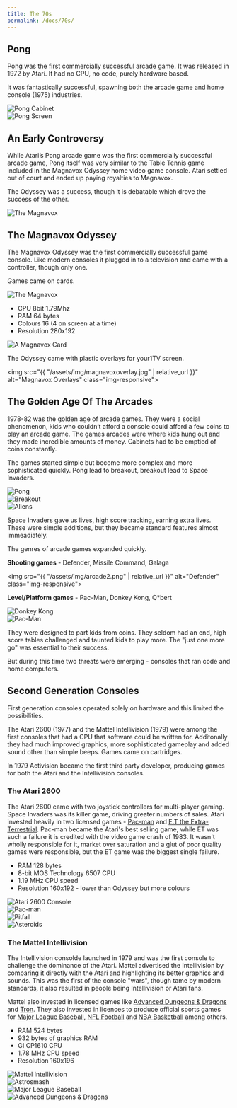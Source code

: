 ```yaml
---
title: The 70s
permalink: /docs/70s/
---
```


## Pong

<div class="row">
    <div class="col-md-6">        
        <p>Pong was the first commercially successful arcade game. It was released in 1972 by Atari. It had no CPU, no code, purely hardware based.  
        </p>
        <p>
        It was fantastically successful, spawning both the arcade game and home console (1975) industries.  
        </p>
        </div>        
        <div class="col-md-6">            
        <img src="{{ "/assets/img/pong.jpg" | relative_url }}" alt="Pong Cabinet" class="img-responsive">
    </div>
</div>
<centre><img src="{{ "/assets/img/pong2.png" | relative_url }}" alt="Pong Screen" class="img-responsive"></centre>  

## An Early Controversy

<div class="row">
    <div class="col-md-6">        
        <p>While Atari’s Pong arcade game was the first commercially successful arcade game, Pong itself was very similar to the Table Tennis game included in the Magnavox Odyssey home video game console. Atari settled out of court and ended up paying royalties to Magnavox.  
        </p>
        <p>
        The Odyssey was a success, though it is debatable which drove the success of the other.
        </p>
    </div>        
     <div class="col-md-6">            
        <img src="{{ "/assets/img/magnavox.jpg" | relative_url }}" alt="The Magnavox" class="img-responsive">
    </div>
</div>

## The Magnavox Odyssey

<div class="row">
    <div class="col-md-6">        
        <p>The Magnavox Odyssey was the first commercially successful game console. Like modern consoles it plugged in to a television and came with a controller, though only one.
        </p>
        <p>
        Games came on cards.
        </p>
        </div>        
        <div class="col-md-6">            
        <img src="{{ "/assets/img/magnavox.jpg" | relative_url }}" alt="The Magnavox" class="img-responsive">
    </div>
</div>

<div class="row">
    <div class="col-md-6">        
        <ul>
        <li>CPU 8bit 1.79Mhz</li>
        <li>RAM 64 bytes</li>
        <li>Colours 16 (4 on screen at a time)</li>
        <li>Resolution 280x192</li>
        </ul>
    </div>
    <div class="col-md-6">            
        <img src="{{ "/assets/img/magnavoxcard.jpg" | relative_url }}" alt="A Magnavox Card" class="img-responsive">
    </div>
</div>

The Odyssey came with plastic overlays for your1TV screen.  

<centre><img src="{{ "/assets/img/magnavoxoverlay.jpg" | relative_url }}" alt="Magnavox Overlays" class="img-responsive"></centre>

## The Golden Age Of The Arcades

1978-82 was the golden age of arcade games. They were a social phenomenon, kids who couldn’t afford a console could afford a few coins to play an arcade game. The games arcades were where kids hung out and they made incredible amounts of money. Cabinets had to be emptied of coins constantly.  

The games started simple but become more complex and more sophisticated quickly. Pong lead to breakout, breakout lead to Space Invaders.  

<div class="row">
    <div class="col-sm-4">        
    <img src="{{ "/assets/img/pong2.png" | relative_url }}" alt="Pong" class="img-responsive">
    </div>        
    <div class="col-sm-4">            
    <img src="{{ "/assets/img/arcade1.png" | relative_url }}" alt="Breakout" class="img-responsive">
    </div>  
    <div class="col-sm-4">            
    <img src="{{ "/assets/img/arcade3.jpg" | relative_url }}" alt="Aliens" class="img-responsive">
    </div>
</div>

Space Invaders gave us lives, high score tracking, earning extra lives. These were simple additions, but they became standard features almost immeadiately.  

The genres of arcade games expanded quickly.  

**Shooting games** - Defender, Missile Command, Galaga  

<centre><img src="{{ "/assets/img/arcade2.png" | relative_url }}" alt="Defender" class="img-responsive"></centre>

**Level/Platform games** - Pac-Man, Donkey Kong, Q*bert  

<div class="row">
    <div class="col-md-6">            
    <img src="{{ "/assets/img/arcade4.jpg" | relative_url }}" alt="Donkey Kong" class="img-responsive">
    </div>
    <div class="col-md-6">            
    <img src="{{ "/assets/img/arcade5.jpg" | relative_url }}" alt="Pac-Man" class="img-responsive">
    </div>
</div>

They were designed to part kids from coins. They seldom had an end, high score tables challenged and taunted kids to play more. The "just one more go" was essential to their success.  

But during this time two threats were emerging - consoles that ran code and home computers.  

## Second Generation Consoles

First generation consoles operated solely on hardware and this limited the possibilities.  

The Atari 2600 (1977) and the Mattel Intellivision (1979) were among the first consoles that had a CPU that software could be written for. Additonally they had much improved graphics, more sophisticated gameplay and added sound other than simple beeps. Games came on cartridges.  

In 1979 Activision became the first third party developer, producing games for both the Atari and the Intellivision consoles.  

### The Atari 2600

The Atari 2600 came with two joystick controllers for multi-player gaming. Space Invaders was its killer game, driving greater numbers of sales. Atari invested heavily in two licensed games - [Pac-man](https://en.wikipedia.org/wiki/Pac-Man_(Atari_2600)) and [E.T the Extra-Terrestrial](https://en.wikipedia.org/wiki/E.T._the_Extra-Terrestrial_(video_game)). Pac-man became the Atari's best selling game, while ET was such a failure it is credited with the video game crash of 1983. It wasn't wholly responsible for it, market over saturation and a glut of poor quality games were responsible, but the ET game was the biggest single failure.  

<div class="row">
    <div class="col-md-6">        
        <ul>
        <li>RAM 128 bytes</li>
        <li>8-bit MOS Technology 6507 CPU</li>
        <li>1.19 MHz CPU speed</li>
        <li>Resolution 160x192 - lower than Odyssey but more colours</li>
        </ul>
    </div>
    <div class="col-md-6">            
        <img src="{{ "/assets/img/atari.jpg" | relative_url }}" alt="Atari 2600 Console" class="img-responsive">
    </div>
</div>


<div class="row">
    <div class="col-sm-4">        
    <img src="{{ "/assets/img/atarig1.png" | relative_url }}" alt="Pac-man" class="img-responsive">
    </div>        
    <div class="col-sm-4">            
    <img src="{{ "/assets/img/atarig2.jpg" | relative_url }}" alt="Pitfall" class="img-responsive">
    </div>
    <div class="col-sm-4">            
    <img src="{{ "/assets/img/atarig3.jpg" | relative_url }}" alt="Asteroids" class="img-responsive">
    </div>
</div>

### The Mattel Intellivision

The Intellivision consolde launched in 1979 and was the first console to challenge the dominance of the Atari. Mattel advertised the 
Intellivision by comparing it directly with the Atari and highlighting its better graphics and sounds. This was the first of the console "wars", though tame by modern standards, it also resulted in people being Intellivision or Atari fans.

Mattel also invested in licensed games like [Advanced Dungeons & Dragons](https://en.wikipedia.org/wiki/Advanced_Dungeons_%26_Dragons:_Cloudy_Mountain) and [Tron](https://en.wikipedia.org/wiki/Tron:_Deadly_Discs). They also invested in licences to produce official sports games for [Major League Baseball](https://en.wikipedia.org/wiki/Baseball_(Intellivision_game)), [NFL Football](https://en.wikipedia.org/wiki/NFL_Football_(video_game)) and [NBA Basketball](https://en.wikipedia.org/wiki/Basketball_(Intellivision_game)) among others.


<div class="row">
    <div class="col-md-6">        
        <ul>
        <li>RAM 524 bytes</li>
        <li>932 bytes of graphics RAM</li>
        <li>GI CP1610 CPU</li>
        <li>1.78 MHz CPU speed</li>
        <li>Resolution 160x196</li>
        </ul>
    </div>
    <div class="col-md-6">            
        <img src="{{ "/assets/img/mattel.jpg" | relative_url }}" alt="Mattel Intellivision" class="img-responsive">
    </div>
</div>


<div class="row">
    <div class="col-sm-4">        
    <img src="{{ "/assets/img/mattel1.jpg" | relative_url }}" alt="Astrosmash" class="img-responsive">
    </div>        
    <div class="col-sm-4">            
    <img src="{{ "/assets/img/mattel2.png" | relative_url }}" alt="Major League Baseball" class="img-responsive">
    </div>
    <div class="col-sm-4">            
    <img src="{{ "/assets/img/mattel3.png" | relative_url }}" alt="Advanced Dungeons & Dragons" class="img-responsive">
    </div>
</div>

